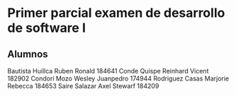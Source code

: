 # Primer parcial examen de desarrollo de software I
## Alumnos
Bautista Huillca Ruben Ronald  184641
Conde Quispe Reinhard Vicent 182902
Condori Mozo Wesley Juanpedro 174944
Rodriguez Casas Marjorie Rebecca 184653
Saire Salazar Axel Stewarf 184209

